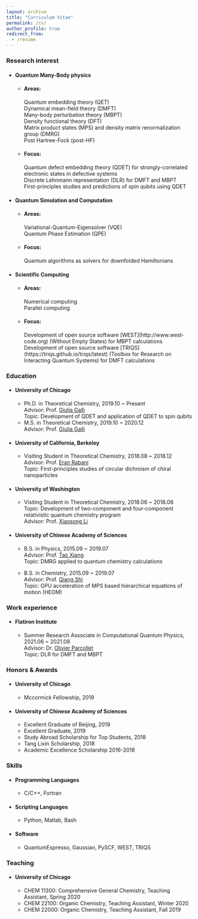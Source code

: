 ```yaml
---
layout: archive
title: "Curriculum Vitae"
permalink: /cv/
author_profile: true
redirect_from:
  - /resume
---
```


<!-- {% include base_path %}

[<span style="color:navy">[Download CV]</span>](http://sekwonlee.github.io/files/cv.pdf) -->

<h3> Research interest </h3> 

* <h4>Quantum Many-Body physics</h4>

  * <h4>Areas:</h4>
    Quantum embedding theory (QET) <br>
    Dynamical mean-field theory (DMFT) <br>
    Many-body perturbation theory (MBPT) <br>
    Density functional theory (DFT) <br>
    Matrix product states (MPS) and density matrix renormalization group (DMRG) <br>
    Post Hartree-Fock (post-HF)
    
  * <h4>Focus:</h4> 
    Quantum defect embedding theory (QDET) for strongly-correlated electronic states in defective systems <br>
    Discrete Lehnmann representation (DLR) for DMFT and MBPT <br>
    First-principles studies and predictions of spin qubits using QDET
    
* <h4>Quantum Simulation and Computation </h4>

  * <h4>Areas:</h4> 
    Variational-Quantum-Eigensolver (VQE) <br>
    Quantum Phase Estimation (QPE) <br>
    
  * <h4>Focus:</h4> 
    Quantum algorithms as solvers for downfolded Hamiltonians
    
* <h4>Scientific Computing</h4>

  * <h4>Areas:</h4> 
    Numerical computing <br>
    Parallel computing
  * <h4>Focus:</h4> 
    Development of open source software [WEST](http://www.west-code.org) (Without Empty States) for MBPT calculations <br>
    Development of open source software [TRIQS](https://triqs.github.io/triqs/latest) (Toolbox for Research on Interacting Quantum Systems) for DMFT calculations

<h3> Education </h3>

* <h4>University of Chicago</h4>

  * Ph.D. in Theoretical Chemistry, 2019.10 ~ Present <br>
  Advisor: Prof. [Giulia Galli](https://galligroup.uchicago.edu/People/galli.php) <br>
  Topic: Development of QDET and application of QDET to spin qubits
  * M.S. in Theoretical Chemistry, 2019.10 ~ 2020.12 <br>
  Advisor: Prof. [Giulia Galli](https://galligroup.uchicago.edu/People/galli.php) <br>
  
* <h4>University of California, Berkeley</h4> 

  * Visiting Student in Theoretical Chemistry,  2018.08 ~ 2018.12 <br>
  Advisor: Prof. [Eran Rabani](http://www.cchem.berkeley.edu/ergrp/#/eran) <br>
  Topic: First-principles studies of circular dichroism of chiral nanoparticles

* <h4>University of Washington</h4>

  * Visiting Student in Theoretical Chemistry,  2018.06 ~ 2018.08 <br>
  Topic: Development of two-component and four-component relativistic quantum chemistry program <br>
  Advisor: Prof. [Xiaosong Li](https://chem.washington.edu/people/xiaosong-li) 

* <h4>University of Chinese Academy of Sciences</h4>

  * B.S. in Physics, 2015.09 ~ 2019.07 <br>
  Advisor: Prof. [Tao Xiang](http://txiang.iphy.ac.cn) <br>
  Topic: DMRG applied to quantum chemistry calculations 

  * B.S. in Chemistry, 2015.09 ~ 2019.07 <br>
  Advisor: Prof. [Qiang Shi](https://www.researchgate.net/profile/Qiang-Shi-5) <br>
  Topic: GPU acceleration of MPS based hierarchical equations of motion (HEOM) 
   
<h3> Work experience </h3>

* <h4>Flatiron Institute</h4>

  * Summer Research Associate in Computational Quantum Physics,  2021.06 ~ 2021.08 <br>
  Advisor: Dr. [Olivier Parcollet](https://www.simonsfoundation.org/people/olivier-parcollet) <br>
  Topic: DLR for DMFT and MBPT

<h3> Honors & Awards </h3>

* <h4>University of Chicago</h4>

  * Mccormick Fellowship, 2019

* <h4>University of Chinese Academy of Sciences</h4>

  * Excellent Graduate of Beijing, 2019
  * Excellent Graduate, 2019
  * Study Abroad Scholarship for Top Students, 2018
  * Tang Lixin Scholarship, 2018
  * Academic Excellence Scholarship 2016-2018


<!-- * <h4>2021 Microsoft Research PhD Fellowship</h4>, 2021~2023 -->

<!-- Publications
======
  <ul>{% for post in site.publications reversed %}
    {% include archive-single-cv.html %}
  {% endfor %}</ul> -->

<h3> Skills </h3>

* <h4>Programming Languages</h4>

  * C/C++, Fortran

* <h4>Scripting Languages</h4>

  * Python, Matlab, Bash

* <h4>Software</h4>

  * QuantumEspresso, Gaussian, PySCF, WEST, TRIQS

<h3> Teaching </h3>

* <h4>University of Chicago</h4> 

  * CHEM 11300: Comprehensive General Chemistry, Teaching Assistant, Spring 2020
  * CHEM 22100: Organic Chemistry, Teaching Assistant, Winter 2020
  * CHEM 22000: Organic Chemistry, Teaching Assistant, Fall 2019
